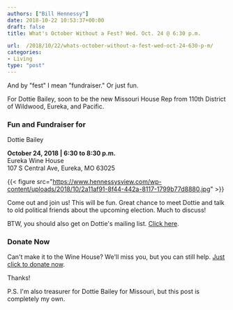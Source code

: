 ```yaml
---
authors: ["Bill Hennessy"]
date: 2018-10-22 10:53:37+00:00
draft: false
title: What's October Without a Fest? Wed. Oct. 24 @ 6:30 p.m.

url:  /2018/10/22/whats-october-without-a-fest-wed-oct-24-630-p-m/
categories:
- Living
type: "post"
---
```





And by "fest" I mean "fundraiser." Or just fun. 







For Dottie Bailey, soon to be the new Missouri House Rep from 110th District of Wildwood, Eureka, and Pacific.







### Fun and Fundraiser for  
Dottie Bailey  







**October 24, 2018 | 6:30 to 8:30 p.m.**  
Eureka Wine House  
107 S Central Ave, Eureka, MO 63025







  






{{< figure src="https://www.hennessysview.com/wp-content/uploads/2018/10/2a11af91-8f44-442a-8117-1799b77d8880.jpg" >}}






Come out and join us! This will be fun. Great chance to meet Dottie and talk to old political friends about the upcoming election. Much to discuss!







BTW, you should also get on Dottie's mailing list. [Click here](https://dottiebailey.com/get-involved).







### Donate Now







Can't make it to the Wine House? We'll miss you, but you can still help. [Just click to donate now](https://dottiebailey.com/donations/donate). 







Thanks!







P.S. I'm also treasurer for Dottie Bailey for Missouri, but this post is completely my own. 



